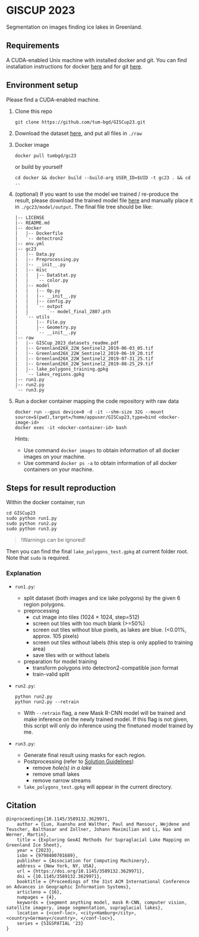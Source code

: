 # GISCUP 2023

Segmentation on images finding ice lakes in Greenland.

## Requirements
A CUDA-enabled Unix machine with installed docker and git. 
You can find installation instructions for docker [here](https://docs.docker.com/engine/install/) and for git [here](https://git-scm.com/book/en/v2/Getting-Started-Installing-Git).

## Environment setup

Please find a CUDA-enabled machine.

1. Clone this repo

    ```
    git clone https://github.com/tum-bgd/GISCup23.git
    ```

2. Download the dataset [here](https://sigspatial2023.sigspatial.org/giscup/download.html), and put all files in `./raw`

3. Docker image

    ```
    docker pull tumbgd/gc23
    ```

    or build by yourself

    ```
    cd docker && docker build --build-arg USER_ID=$UID -t gc23 . && cd ..
    ```

4. (optional) If you want to use the model we trained / re-produce the result, please download the trained model file [here](https://1drv.ms/u/s!Ai0oqAv9Sveg0OVeiauvvdKSOnko4A?e=1lwIWT) and manually place it in `./gc23/model/output`. The final file tree should be like:

    ```
    |-- LICENSE
    |-- README.md
    |-- docker
    |   |-- Dockerfile
    |   `-- detectron2
    |-- env.yml
    |-- gc23
    |   |-- Data.py
    |   |-- Preprocessing.py
    |   |-- __init__.py
    |   |-- misc
    |   |   |-- DataStat.py
    |   |   `-- color.py
    |   |-- model
    |   |   |-- Op.py
    |   |   |-- __init__.py
    |   |   |-- config.py
    |   |   `-- output
    |   |       `-- model_final_2807.pth
    |   `-- utils
    |       |-- File.py
    |       |-- Geometry.py
    |       `-- __init__.py
    |-- raw
    |   |-- GISCup_2023_datasets_readme.pdf
    |   |-- Greenland26X_22W_Sentinel2_2019-06-03_05.tif
    |   |-- Greenland26X_22W_Sentinel2_2019-06-19_20.tif
    |   |-- Greenland26X_22W_Sentinel2_2019-07-31_25.tif
    |   |-- Greenland26X_22W_Sentinel2_2019-08-25_29.tif
    |   |-- lake_polygons_training.gpkg
    |   `-- lakes_regions.gpkg
    |-- run1.py
    |-- run2.py
    `-- run3.py
    ```

5. Run a docker container mapping the code repository with raw data

    ```
    docker run --gpus device=0 -d -it --shm-size 32G --mount source=$(pwd),target=/home/appuser/GISCup23,type=bind <docker-image-id>
    docker exec -it <docker-container-id> bash
    ```

    Hints:

    - Use command `docker images` to obtain information of all docker images on your machine.
    - Use command `docker ps -a` to obtain information of all docker containers on your machine.

## Steps for result reproduction

Within the docker container, run

```
cd GISCup23
sudo python run1.py
sudo python run2.py
sudo python run3.py
```

> !Warnings can be ignored!

Then you can find the final `lake_polygons_test.gpkg` at current folder root. Note that `sudo` is required.

### Explanation

- `run1.py`:
    - split dataset (both images and ice lake polygons) by the given 6 region polygons.
    - preprocessing
        - cut image into tiles (1024 $\times$ 1024, step=512)
        - screen out tiles with too much blank (>=50%)
        - screen out tiles without blue pixels, as lakes are blue. (<0.01%, approx. 105 pixels)
        - screen out tiles without labels (this step is only applied to training area)
        - save tiles with or without labels
    - preparation for model training
        - transform polygons into detectron2-compatible json format
        - train-valid split

- `run2.py`:
    ```
    python run2.py
    python run2.py --retrain
    ```
    - With `--retrain` flag, a new Mask R-CNN model will be trained and make inference on the newly trained model. If this flag is not given, this script will only do inference using the finetuned model trained by me.

- `run3.py`:
    - Generate final result using masks for each region.
    - Postprocessing (refer to [Solution Guidelines](https://sigspatial2023.sigspatial.org/giscup/problem.html))
        - remove *hole(s) in a lake*
        - remove small lakes
        - remove narrow streams
    - `lake_polygons_test.gpkg` will appear in the current directory.

## Citation
```
@inproceedings{10.1145/3589132.3629971,
    author = {Luo, Xuanshu and Walther, Paul and Mansour, Wejdene and Teuscher, Balthasar and Zollner, Johann Maximilian and Li, Hao and Werner, Martin},
    title = {Exploring GeoAI Methods for Supraglacial Lake Mapping on Greenland Ice Sheet},
    year = {2023},
    isbn = {9798400701689},
    publisher = {Association for Computing Machinery},
    address = {New York, NY, USA},
    url = {https://doi.org/10.1145/3589132.3629971},
    doi = {10.1145/3589132.3629971},
    booktitle = {Proceedings of the 31st ACM International Conference on Advances in Geographic Information Systems},
    articleno = {16},
    numpages = {4},
    keywords = {segment anything model, mask R-CNN, computer vision, satellite imagery, image segmentation, supraglacial lakes},
    location = {<conf-loc>, <city>Hamburg</city>, <country>Germany</country>, </conf-loc>},
    series = {SIGSPATIAL '23}
}
```
